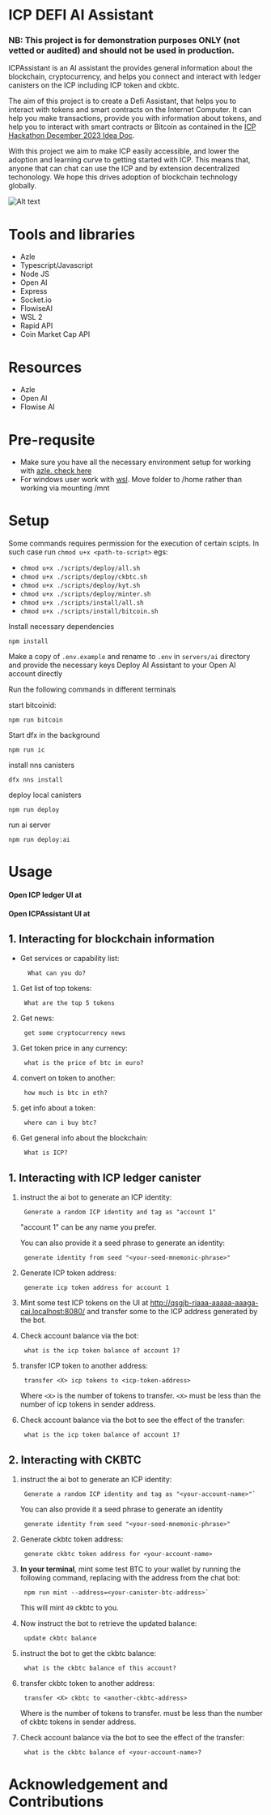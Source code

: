 # ICP DEFI AI Assistant
### NB: This project is for demonstration purposes ONLY (not vetted or audited) and should not be used in production.
ICPAssistant is an AI assistant the provides general information about the blockchain, cryptocurrency, and helps you connect and interact with ledger canisters on the ICP including ICP token and ckbtc.

The aim of this project is to create a Defi Assistant, that helps you to interact with tokens and smart contracts on the Internet Computer. It can help you make transactions, provide you with information about tokens, and help you to interact with smart contracts or Bitcoin as contained in the [ICP Hackathon December 2023 Idea Doc](https://hackmd.io/rmKmStiVSZy54MCw8vrLJQ).

With this project we aim to make ICP easily accessible, and lower the adoption and learning curve to getting started with ICP. This means that, anyone that can chat can use the ICP and by extension decentralized techonology. We hope this drives adoption of blockchain technology globally.

![Alt text](ai-tools-img.PNG)

# Tools and libraries
- Azle
- Typescript/Javascript
- Node JS
- Open AI
- Express
- Socket.io
- FlowiseAI
- WSL 2
- Rapid API
- Coin Market Cap API

# Resources
- Azle
- Open AI
- Flowise AI

# Pre-requsite
- Make sure you have all the necessary environment setup for working with [azle. check here](https://demergent-labs.github.io/azle/installation.html)
- For windows user work with [wsl](https://learn.microsoft.com/en-us/windows/wsl/install). Move folder to /home rather than working via mounting /mnt


# Setup
Some commands requires permission for the execution of certain scipts. In such case run `chmod u+x <path-to-script>` egs: 
- `chmod u+x ./scripts/deploy/all.sh`
- `chmod u+x ./scripts/deploy/ckbtc.sh` 
- `chmod u+x ./scripts/deploy/kyt.sh` 
- `chmod u+x ./scripts/deploy/minter.sh` 
- `chmod u+x ./scripts/install/all.sh` 
- `chmod u+x ./scripts/install/bitcoin.sh`

Install necessary dependencies
	
	npm install 

Make a copy of `.env.example` and rename to `.env` in `servers/ai` directory and provide the necessary keys
Deploy AI Assistant to your Open AI account directly

        

Run the following commands in different terminals

start bitcoinid:

    npm run bitcoin

Start dfx in the background

    npm run ic

install nns canisters

    dfx nns install

deploy local canisters

    npm run deploy

run ai server
        
	npm run deploy:ai


# Usage

#### Open ICP ledger UI at 
#### Open ICPAssistant UI at 

## 1. Interacting for blockchain information
* Get services or capability list: 

        What can you do?

1. Get list of top tokens: 

        What are the top 5 tokens

2. Get news: 

        get some cryptocurrency news

3. Get token price in any currency: 

        what is the price of btc in euro?

4. convert on token to another: 

        how much is btc in eth?

5. get info about a token: 

        where can i buy btc?
6. Get general info about the blockchain: 

        What is ICP?


## 1. Interacting with ICP ledger canister
1. instruct the ai bot to generate an ICP identity:      

        Generate a random ICP identity and tag as "account 1" 
        
    "account 1" can be any name you prefer. 
    
    You can also provide it a seed phrase to generate an identity: 
    
        generate identity from seed "<your-seed-mnemonic-phrase>"
    
2. Generate ICP token address: 

        generate icp token address for account 1

3. Mint some test ICP tokens on the UI at http://qsgjb-riaaa-aaaaa-aaaga-cai.localhost:8080/ and transfer some to the ICP address generated by the bot.
4. Check account balance via the bot: 

        what is the icp token balance of account 1?

5. transfer ICP token to another address: 

        transfer <X> icp tokens to <icp-token-address>
    Where `<X>` is the number of tokens to transfer. `<X>` must be less than the number of icp tokens in sender address.
6. Check account balance via the bot to see the effect of the transfer: 

        what is the icp token balance of account 1?

## 2. Interacting with CKBTC
1. instruct the ai bot to generate an ICP identity: 

        Generate a random ICP identity and tag as "<your-account-name>"` 
    You can also provide it a seed phrase to generate an identity 
    
        generate identity from seed "<your-seed-mnemonic-phrase>"

2. Generate ckbtc token address: 

        generate ckbtc token address for <your-account-name>

3. **In your terminal**, mint some test BTC to your wallet by running the following command, replacing <your-canister-btc-address> with the address from the chat bot: 

        npm run mint --address=<your-canister-btc-address>` 
    This will mint `49` ckbtc to you.
4. Now instruct the bot to retrieve the updated balance: 

        update ckbtc balance

5. instruct the bot to get the ckbtc balance: 

        what is the ckbtc balance of this account?

6. transfer ckbtc token to another address: 

        transfer <X> ckbtc to <another-ckbtc-address>

    Where <X> is the number of tokens to transfer. <X> must be less than the number of ckbtc tokens in sender address.
7. Check account balance via the bot to see the effect of the transfer: 

        what is the ckbtc balance of <your-account-name>?


# Acknowledgement and Contributions
